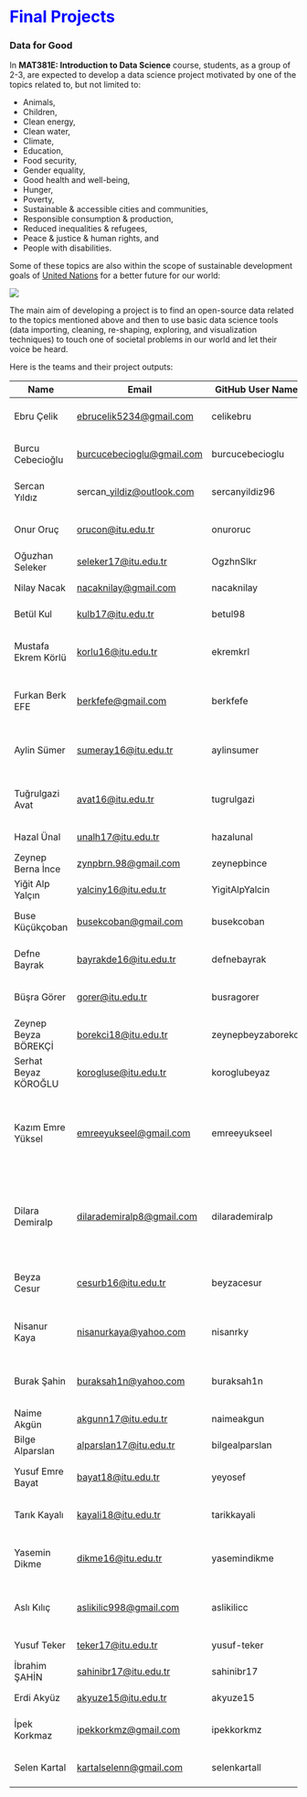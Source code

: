 
# <span style="color:blue">Final Projects</span>

### Data for Good

In **MAT381E: Introduction to Data Science** course, students, as a group of 2-3, are expected to develop a data science project motivated by one of the topics related to, but not limited to:

* Animals,
* Children, 
* Clean energy,
* Clean water,
* Climate,
* Education,
* Food security,
* Gender equality,
* Good health and well-being,
* Hunger,
* Poverty,
* Sustainable & accessible cities and communities,
* Responsible consumption & production,
* Reduced inequalities & refugees,
* Peace & justice & human rights, and
* People with disabilities.

Some of these topics are also within the scope of sustainable development goals of [United Nations](https://www.un.org/sustainabledevelopment/sustainable-development-goals/) for a better future for our world: 

![](https://unemg.org/wp-content/uploads/2018/09/SDGs-1024x320.jpeg)

The main aim of developing a project is to find an open-source data related to the topics mentioned above and then to use basic data science tools (data importing, cleaning, re-shaping, exploring, and visualization techniques) to touch one of societal problems in our world and let their voice be heard. 

Here is the teams and their project outputs:


|  Name    | Email | GitHub User Name            | Team Name                      | Projet Title                                                                 |
| -------------------- | -------------------------- | ------------------ | ------------------------ | --------------------------------------------------------------------------- |
| Ebru Çelik           | ebrucelik5234@gmail.com    | celikebru          | Bee Aware                | Women, Business And The Law                                                 |
| Burcu Cebecioğlu     | burcucebecioglu@gmail.com  | burcucebecioglu    | Bee Aware                | Women, Business And The Law                                                 |
| Sercan Yıldız        | sercan\_yildiz@outlook.com | sercanyildiz96     | Dinos                    | Policy effects on pandemic                                                  |
| Onur Oruç            | orucon@itu.edu.tr          | onuroruc           | Dinos                    | Policy effects on pandemic                                                  |
| Oğuzhan Seleker      | seleker17@itu.edu.tr       | OgzhnSlkr          | Espresso                 | Shared Bike Data in NYC                                                     |
| Nilay Nacak          | nacaknilay@gmail.com       | nacaknilay         | Espresso                 | Shared Bike Data in NYC                                                     |
| Betül Kul            | kulb17@itu.edu.tr          | betul98            | Espresso                 | Shared Bike Data in NYC                                                     |
| Mustafa Ekrem Körlü  | korlu16@itu.edu.tr         | ekremkrl           | Fasces                   | Estimating Non-pandemic Time Zone                                           |
| Furkan Berk EFE      | berkfefe@gmail.com         | berkfefe           | Fasces                   | Estimating Non-Pandemic Time Zone                                           |
| Aylin Sümer          | sumeray16@itu.edu.tr       | aylinsumer         | Gemittarius              | Violence against women (global)                                             |
| Tuğrulgazi Avat      | avat16@itu.edu.tr          | tugrulgazi         | Gemittarius              | Violence against women (global)                                             |
| Hazal Ünal           | unalh17@itu.edu.tr         | hazalunal          | Migraine                 | Missing Immigrants                                                          |
| Zeynep Berna İnce    | zynpbrn.98@gmail.com       | zeynepbince        | Migraine                 | Missing Immigrants                                                          |
| Yiğit Alp Yalçın     | yalciny16@itu.edu.tr       | YigitAlpYalcin     | Migraine                 | Missing Immigrants                                                          |
| Buse Küçükçoban      | busekcoban@gmail.com       | busekcoban         | Oxygen                   | Raptor Persecution Incidents                                                |
| Defne Bayrak         | bayrakde16@itu.edu.tr      | defnebayrak        | Oxygen                   | Raptor Persecution Incidents                                                |
| Büşra Görer          | gorer@itu.edu.tr           | busragorer         | Perseverance             | Efficiency of university choices                                            |
| Zeynep Beyza BÖREKÇİ | borekci18@itu.edu.tr       | zeynepbeyzaborekci | Perseverance             | Efficiency of university choices                                            |
| Serhat Beyaz KÖROĞLU | korogluse@itu.edu.tr       | koroglubeyaz       | Perseverance #GoTarheels | Efficiency of university choices                                            |
| Kazım Emre Yüksel    | emreeyukseel@gmail.com     | emreeyukseel       | Q.E.D.                   | A study on awareness of femicide statistics both in the world and in Turkey |
| Dilara Demiralp      | dilarademiralp8@gmail.com  | dilarademiralp     | Q.E.D.                   | A study on awareness of femicide statistics both in the world and in Turkey |
| Beyza Cesur          | cesurb16@itu.edu.tr        | beyzacesur         | Quake                    | Earthquake Scenario Analysis for Istanbul                                   |
| Nisanur Kaya         | nisanurkaya@yahoo.com      | nisanrky           | Quake                    | Earthquake Scenario Analysis for Istanbul                                   |
| Burak Şahin          | buraksah1n@yahoo.com       | buraksah1n         | Quake                    | Earthquake Scenario Analysis for Istanbul                                   |
| Naime Akgün          | akgunn17@itu.edu.tr        | naimeakgun         | R-ge                     | Air Quality                                                                 |
| Bilge Alparslan      | alparslan17@itu.edu.tr     | bilgealparslan     | R-ge                     | Air Quality                                                                 |
| Yusuf Emre Bayat     | bayat18@itu.edu.tr         | yeyosef            | Riot                     | Turkey's Social Development                                                 |
| Tarık Kayalı         | kayali18@itu.edu.tr        | tarikkayali        | Riot                     | Turkey's Social Development                                                 |
| Yasemin Dikme        | dikme16@itu.edu.tr         | yasemindikme       | Square                   | Children's Health Around the World                                          |
| Aslı Kılıç           | aslikilic998@gmail.com     | aslikilicc         | Square                   | Children's Health Around the World                                          |
| Yusuf Teker          | teker17@itu.edu.tr         | yusuf-teker        | Tesla                    | Gender Equality                                                             |
| İbrahim ŞAHİN        | sahinibr17@itu.edu.tr      | sahinibr17         | Tesla                    | Gender Equality                                                             |
| Erdi Akyüz           | akyuze15@itu.edu.tr        | akyuze15           | Tesla                    | Gender Equality                                                             |
| İpek Korkmaz         | ipekkorkmz@gmail.com       | ipekkorkmz         | Vinir                    | Endangered Species: Sea Turtles<br>                                         |
| Selen Kartal         | kartalselenn@gmail.com     | selenkartall       | Vinir                    | Endangered Species: Sea Turtles<br>                                         |
